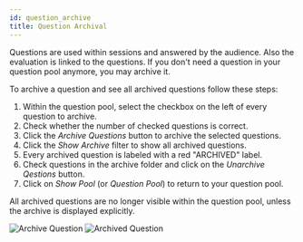 ```yaml
---
id: question_archive
title: Question Archival
---
```


Questions are used within sessions and answered by the audience. Also the evaluation is linked to the questions. If you don't need a question in your question pool anymore, you may archive it.

To archive a question and see all archived questions follow these steps:

1. Within the question pool, select the checkbox on the left of every question to archive.
2. Check whether the number of checked questions is correct.
3. Click the _Archive Questions_ button to archive the selected questions.
4. Click the _Show Archive_ filter to show all archived questions.
5. Every archived question is labeled with a red "ARCHIVED" label.
6. Check questions in the archive folder and click on the _Unarchive Qestions_ button.
7. Click on _Show Pool_ (or _Question Pool_) to return to your question pool.

All archived questions are no longer visible within the question pool, unless the archive is displayed explicitly.

![Archive Question](assets/question_archive.png)
![Archived Question](assets/question_archived.png)
